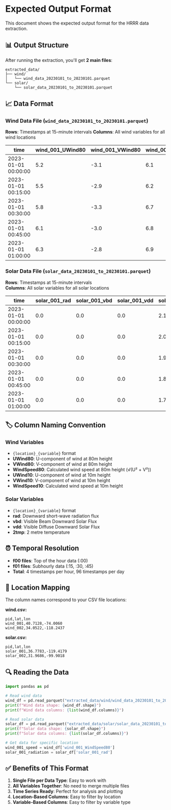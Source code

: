 # Expected Output Format

This document shows the expected output format for the HRRR data extraction.

## 📊 Output Structure

After running the extraction, you'll get **2 main files**:

```
extracted_data/
├── wind/
│   └── wind_data_20230101_to_20230101.parquet
└── solar/
    └── solar_data_20230101_to_20230101.parquet
```

## 📈 Data Format

### Wind Data File (`wind_data_20230101_to_20230101.parquet`)

**Rows**: Timestamps at 15-minute intervals
**Columns**: All wind variables for all wind locations

| time                | wind_001_UWind80 | wind_001_VWind80 | wind_001_WindSpeed80 | wind_002_UWind80 | wind_002_VWind80 | wind_002_WindSpeed80 |
|---------------------|------------------|------------------|---------------------|------------------|------------------|---------------------|
| 2023-01-01 00:00:00| 5.2              | -3.1             | 6.1                | 4.8              | 2.3              | 5.3                |
| 2023-01-01 00:15:00| 5.5              | -2.9             | 6.2                | 4.9              | 2.1              | 5.3                |
| 2023-01-01 00:30:00| 5.8              | -3.3             | 6.7                | 5.1              | 2.5              | 5.6                |
| 2023-01-01 00:45:00| 6.1              | -3.0             | 6.8                | 5.3              | 2.2              | 5.7                |
| 2023-01-01 01:00:00| 6.3              | -2.8             | 6.9                | 5.5              | 2.0              | 5.9                |

### Solar Data File (`solar_data_20230101_to_20230101.parquet`)

**Rows**: Timestamps at 15-minute intervals  
**Columns**: All solar variables for all solar locations

| time                | solar_001_rad | solar_001_vbd | solar_001_vdd | solar_001_2tmp | solar_002_rad | solar_002_vbd | solar_002_vdd | solar_002_2tmp |
|---------------------|---------------|---------------|---------------|----------------|---------------|---------------|---------------|----------------|
| 2023-01-01 00:00:00| 0.0            | 0.0            | 0.0            | 2.1            | 0.0            | 0.0            | 0.0            | 1.8            |
| 2023-01-01 00:15:00| 0.0            | 0.0            | 0.0            | 2.0            | 0.0            | 0.0            | 0.0            | 1.7            |
| 2023-01-01 00:30:00| 0.0            | 0.0            | 0.0            | 1.9            | 0.0            | 0.0            | 0.0            | 1.6            |
| 2023-01-01 00:45:00| 0.0            | 0.0            | 0.0            | 1.8            | 0.0            | 0.0            | 0.0            | 1.5            |
| 2023-01-01 01:00:00| 0.0            | 0.0            | 0.0            | 1.7            | 0.0            | 0.0            | 0.0            | 1.4            |

## 🏷️ Column Naming Convention

### Wind Variables
- `{location}_{variable}` format
- **UWind80**: U-component of wind at 80m height
- **VWind80**: V-component of wind at 80m height  
- **WindSpeed80**: Calculated wind speed at 80m height (√(U² + V²))
- **UWind10**: U-component of wind at 10m height
- **VWind10**: V-component of wind at 10m height
- **WindSpeed10**: Calculated wind speed at 10m height

### Solar Variables
- `{location}_{variable}` format
- **rad**: Downward short-wave radiation flux
- **vbd**: Visible Beam Downward Solar Flux
- **vdd**: Visible Diffuse Downward Solar Flux
- **2tmp**: 2 metre temperature

## ⏰ Temporal Resolution

- **f00 files**: Top of the hour data (:00)
- **f01 files**: Subhourly data (:15, :30, :45)
- **Total**: 4 timestamps per hour, 96 timestamps per day

## 📍 Location Mapping

The column names correspond to your CSV file locations:

**wind.csv:**
```csv
pid,lat,lon
wind_001,40.7128,-74.0060
wind_002,34.0522,-118.2437
```

**solar.csv:**
```csv
pid,lat,lon
solar_001,36.7783,-119.4179
solar_002,31.9686,-99.9018
```

## 🔍 Reading the Data

```python
import pandas as pd

# Read wind data
wind_df = pd.read_parquet("extracted_data/wind/wind_data_20230101_to_20230101.parquet")
print(f"Wind data shape: {wind_df.shape}")
print(f"Wind data columns: {list(wind_df.columns)}")

# Read solar data  
solar_df = pd.read_parquet("extracted_data/solar/solar_data_20230101_to_20230101.parquet")
print(f"Solar data shape: {solar_df.shape}")
print(f"Solar data columns: {list(solar_df.columns)}")

# Get data for specific location
wind_001_speed = wind_df['wind_001_WindSpeed80']
solar_001_radiation = solar_df['solar_001_rad']
```

## ✅ Benefits of This Format

1. **Single File per Data Type**: Easy to work with
2. **All Variables Together**: No need to merge multiple files
3. **Time Series Ready**: Perfect for analysis and plotting
4. **Location-Based Columns**: Easy to filter by location
5. **Variable-Based Columns**: Easy to filter by variable type 